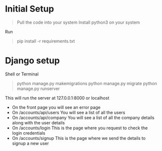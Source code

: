 # Initial Setup
> Pull the code into your system
> Install python3 on your system

Run 
> pip install -r requirements.txt 

# Django setup
Shell or Terminal
> python manage.py makemigrations
> python manage.py migrate
> python manage.py runserver

This will run the server at 127.0.0.1:8000 or localhost

* On the front page you will see an error page
* On /accounts/api/users You will see a list of all the users
* On /accounts/api/company You will see a list of all the company details along with the user details
* On /accounts/login This is the page where you request to check the login credentials
* On /accounts/signup This is the page where we send the details to signup a new user
